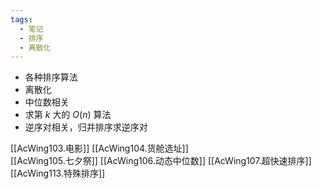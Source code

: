 ```yaml
---
tags:
  - 笔记
  - 排序
  - 离散化
---
```

- 各种排序算法
- 离散化
- 中位数相关
- 求第 $k$ 大的 $O(n)$ 算法
- 逆序对相关，归并排序求逆序对

[[AcWing103.电影]]
[[AcWing104.货舱选址]]\
[[AcWing105.七夕祭]]
[[AcWing106.动态中位数]]
[[AcWing107.超快速排序]]
[[AcWing113.特殊排序]]

